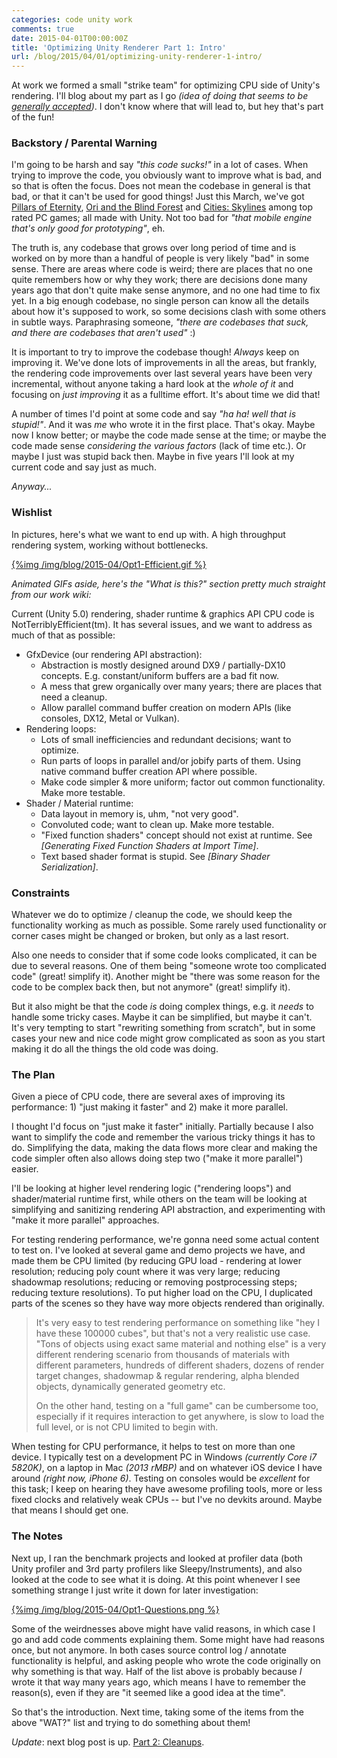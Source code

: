 ```yaml
---
categories: code unity work
comments: true
date: 2015-04-01T00:00:00Z
title: 'Optimizing Unity Renderer Part 1: Intro'
url: /blog/2015/04/01/optimizing-unity-renderer-1-intro/
---
```


At work we formed a small "strike team" for optimizing CPU side of Unity's rendering. I'll blog
about my part as I go *(idea of doing that seems to be [generally accepted](https://twitter.com/aras_p/status/582249041490239491))*.
I don't know where that will lead to, but hey that's part of the fun!

### Backstory / Parental Warning

I'm going to be harsh and say *"this code sucks!"* in a lot of cases. When trying to improve the code, you obviously want to improve
what is bad, and so that is often the focus. Does not mean the codebase in general is that bad, or that it can't be used for good
things! Just this March, we've got [Pillars of Eternity](http://www.metacritic.com/game/pc/pillars-of-eternity),
[Ori and the Blind Forest](http://www.metacritic.com/game/pc/ori-and-the-blind-forest) and
[Cities: Skylines](http://www.metacritic.com/game/pc/cities-skylines) among top rated PC games; all made with Unity. Not too bad
for *"that mobile engine that's only good for prototyping"*, eh.

The truth is, any codebase that grows over long period of time and is worked on by more than a handful of people is very likely
"bad" in some sense. There are areas where code is weird; there are places that no one quite remembers how or why they work;
there are decisions done many years ago that don't quite make sense anymore, and no one had time to fix yet. In a big enough codebase,
no single person can know all the details about how it's supposed to work, so some decisions clash with some others in subtle ways.
Paraphrasing someone, *"there are codebases that suck, and there are codebases that aren't used"* :)

It is important to try to improve the codebase though! *Always* keep on improving it. We've done lots of improvements in all the areas,
but frankly, the rendering code improvements over last several years have been very incremental, without anyone
taking a hard look at the *whole of it* and focusing on *just improving* it as a fulltime effort. It's about time we did that!

A number of times I'd point at some code and say *"ha ha! well that is stupid!"*. And it was *me* who wrote it in the first place.
That's okay. Maybe now I know better; or maybe the code made sense at the time; or maybe the code made sense *considering the various factors* (lack of time etc.). Or maybe I just was stupid back then. Maybe in five years I'll look at my current code and say just
as much.

*Anyway...*


### Wishlist

In pictures, here's what we want to end up with. A high throughput rendering system, working without bottlenecks.

[{%img /img/blog/2015-04/Opt1-Efficient.gif %}](/img/blog/2015-04/Opt1-Efficient.gif)

*Animated GIFs aside, here's the "What is this?" section pretty much straight from our work wiki:*

Current (Unity 5.0) rendering, shader runtime & graphics API CPU code is NotTerriblyEfficient(tm). It has
several issues, and we want to address as much of that as possible:

* GfxDevice (our rendering API abstraction):
	* Abstraction is mostly designed around DX9 / partially-DX10 concepts. E.g. constant/uniform buffers are a bad fit now.
	* A mess that grew organically over many years; there are places that need a cleanup.
	* Allow parallel command buffer creation on modern APIs (like consoles, DX12, Metal or Vulkan).
* Rendering loops:
	* Lots of small inefficiencies and redundant decisions; want to optimize.
	* Run parts of loops in parallel and/or jobify parts of them. Using native command buffer creation API where possible.
	* Make code simpler & more uniform; factor out common functionality. Make more testable.
* Shader / Material runtime:
	* Data layout in memory is, uhm, "not very good".
	* Convoluted code; want to clean up. Make more testable.
	* "Fixed function shaders" concept should not exist at runtime. See *\[Generating Fixed Function Shaders at Import Time\]*.
	* Text based shader format is stupid. See *\[Binary Shader Serialization\]*.


### Constraints

Whatever we do to optimize / cleanup the code, we should keep the functionality working as much as possible. Some rarely used
functionality or corner cases might be changed or broken, but only as a last resort.

Also one needs to consider that if some code looks complicated, it can be due to several reasons. One of them being "someone wrote
too complicated code" (great! simplify it). Another might be "there was some reason for the code to be complex back then, but not anymore"
(great! simplify it).

But it also might be that the code *is* doing complex things, e.g. it *needs* to handle some tricky cases. Maybe
it can be simplified, but maybe it can't. It's very tempting to start "rewriting something from scratch", but in some cases your
new and nice code might grow complicated as soon as you start making it do all the things the old code was doing.


### The Plan

Given a piece of CPU code, there are several axes of improving its performance: 1) "just making it faster" and 2) make it more parallel.

I thought I'd focus on "just make it faster" initially. Partially because I also want to simplify the code and remember the various
tricky things it has to do. Simplifying the data, making the data flows more clear and making the code simpler
often also allows doing step two ("make it more parallel") easier.

I'll be looking at higher level rendering logic ("rendering loops") and shader/material runtime first, while others on the team will
be looking at simplifying and sanitizing rendering API abstraction, and experimenting with "make it more parallel" approaches.

For testing rendering performance, we're gonna need some actual content to test on. I've looked at several game and demo projects we have,
and made them be CPU limited (by reducing GPU load - rendering at lower resolution; reducing poly count where it
was very large; reducing shadowmap resolutions; reducing or removing postprocessing steps; reducing texture resolutions).
To put higher load on the CPU, I duplicated parts of the scenes so they have way more objects rendered than originally.

> It's very easy to test rendering performance on something like "hey I have these 100000 cubes", but that's not a very realistic use
> case. "Tons of objects using exact same material and nothing else" is a very different rendering scenario from thousands
> of materials with different parameters, hundreds of different shaders, dozens of render target changes, shadowmap &
> regular rendering, alpha blended objects, dynamically generated geometry etc.
>
> On the other hand, testing on a "full game" can be cumbersome too, especially if it requires interaction to get anywhere,
> is slow to load the full level, or is not CPU limited to begin with.

When testing for CPU performance, it helps to test on more than one device. I typically test on a development PC in Windows
*(currently Core i7 5820K)*, on a laptop in Mac *(2013 rMBP)* and on whatever iOS device I have around *(right now, iPhone 6)*.
Testing on consoles would be *excellent* for this task; I keep on hearing they have awesome profiling tools, more or less fixed
clocks and relatively weak CPUs -- but I've no devkits around. Maybe that means I should get one.



### The Notes

Next up, I ran the benchmark projects and looked at profiler data (both Unity profiler and 3rd party profilers like Sleepy/Instruments),
and also looked at the code to see what it is doing. At this point whenever I see something strange I just write it down for
later investigation:

[{%img /img/blog/2015-04/Opt1-Questions.png %}](/img/blog/2015-04/Opt1-Questions.png)

Some of the weirdnesses above might have valid reasons, in which case I go and add code comments explaining them. Some might have had
reasons once, but not anymore. In both cases source control log / annotate functionality is helpful, and asking people who
wrote the code originally on why something is that way. Half of the list above is probably because *I* wrote it that way many years ago,
which means I have to remember the reason(s), even if they are "it seemed like a good idea at the time".


So that's the introduction. Next time, taking some of the items from the above "WAT?" list and trying to do something about them!

*Update*: next blog post is up. [Part 2: Cleanups](/blog/2015/04/04/optimizing-unity-renderer-2-cleanups/).
